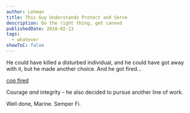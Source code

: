 ```yaml
---
author: Lehman
title: This Guy Understands Protect and Serve
description: Do the right thing, get canned
publishedDate: 2018-02-13
tags:
  - whatever
showToC: false
---
```


He could have killed a disturbed individual, and he could have got away with it, but he made another choice. And he got fired...

[cop fired](https://reason.com/blog/2018/02/12/west-virginia-cop-fired-for-not-shooting)

Courage _and_ integrity - he also decided to pursue another line of work.

Well done, Marine. Semper Fi.
